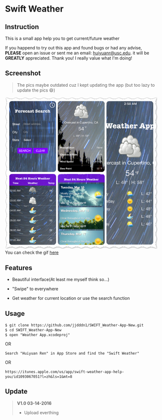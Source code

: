 # Swift Weather

## Instruction 
This is a small app help you to get current/future weather

If you happend to try out this app and found bugs or had any advise, **PLEASE** open an issue or sent me an email: huiyuanr@usc.edu. it will be **GREATLY** appreciated. Thank you! I really value what I'm doing!

## Screenshot
> The pics maybe outdated cuz I kept updating the app (but too lazy to update the pics 😄)

![image](https://github.com/jjdddn1/SWIFT_Weather-App-New/blob/master/screenshot/5.png?raw=false)
You can check the gif [here](http://huiyuanr.portfoliobox.net/weatherapp)


## Features

* Beautiful interface(At least me myself think so...)

* "Swipe" to everywhere

* Get weather for current location or use the search function

## Usage

```
$ git clone https://github.com/jjdddn1/SWIFT_Weather-App-New.git
$ cd SWIFT_Weather-App-New
$ open "Weather App.xcodeproj"
```

OR

```
Search "Huiyuan Ren" in App Store and find the "Swift Weather"
```
OR

```
https://itunes.apple.com/us/app/swift-weather-app-help-you/id1093067051?l=zh&ls=1&mt=8
```

## Update
> **V1.0 03-14-2016**
>
> * Upload everthing


